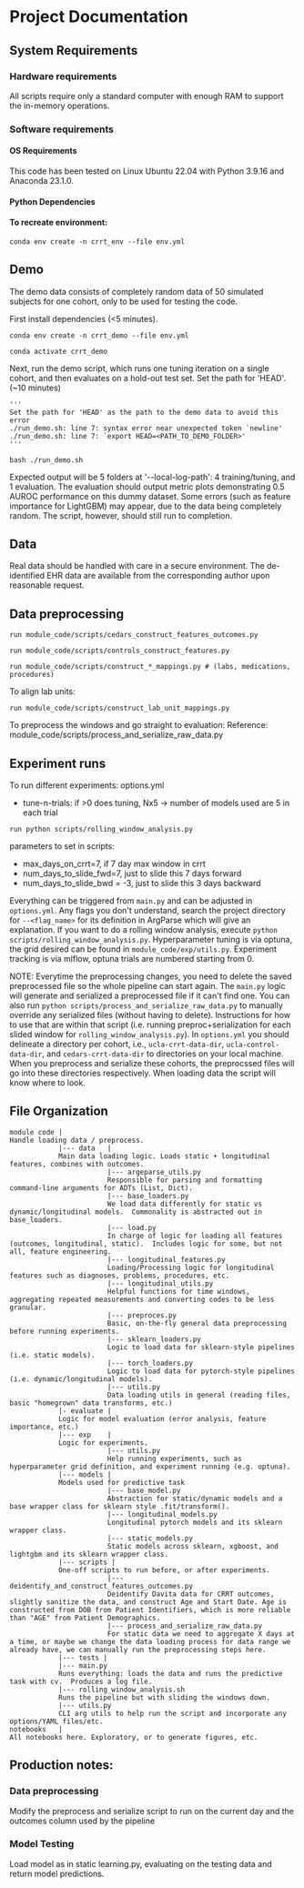 # Project Documentation

## System Requirements

### Hardware requirements
All scripts require only a standard computer with enough RAM to support the in-memory operations.

### Software requirements

#### OS Requirements
This code has been tested on Linux Ubuntu 22.04 with Python 3.9.16 and Anaconda 23.1.0.

#### Python Dependencies

####  To recreate environment:

```
conda env create -n crrt_env --file env.yml
```

## Demo

The demo data consists of completely random data of 50 simulated subjects for one cohort, only to be used for testing the code.

First install dependencies (<5 minutes).
```
conda env create -n crrt_demo --file env.yml

conda activate crrt_demo
```

Next, run the demo script, which runs one tuning iteration on a single cohort, and then evaluates on a hold-out test set. Set the path for 'HEAD'. (~10 minutes)
```
'''
Set the path for 'HEAD' as the path to the demo data to avoid this error
./run_demo.sh: line 7: syntax error near unexpected token `newline'
./run_demo.sh: line 7: `export HEAD=<PATH_TO_DEMO_FOLDER>'
'''

bash ./run_demo.sh
```

Expected output will be 5 folders at '--local-log-path': 4 training/tuning, and 1 evaluation. The evaluation should output metric plots demonstrating 0.5 AUROC performance on this dummy dataset. Some errors (such as feature importance for LightGBM) may appear, due to the data being completely random. The script, however, should still run to completion. 

## Data
Real data should be handled with care in a secure environment. The de-identified EHR data are available from the corresponding author upon reasonable request.

## Data preprocessing

```
run module_code/scripts/cedars_construct_features_outcomes.py
```

```
run module_code/scripts/controls_construct_features.py
```

```
run module_code/scripts/construct_*_mappings.py # (labs, medications, procedures)
```

To align lab units:
```
run module_code/scripts/construct_lab_unit_mappings.py
```

To preprocess the windows and go straight to evaluation:
Reference: module_code/scripts/process_and_serialize_raw_data.py

## Experiment runs

To run different experiments:
options.yml
- tune-n-trials: if >0 does tuning, Nx5 -> number of models used are 5 in each trial

```
run python scripts/rolling_window_analysis.py
```
parameters to set in scripts:
- max_days_on_crrt=7, if 7 day max window in crrt
- num_days_to_slide_fwd=7, just to slide this 7 days forward
- num_days_to_slide_bwd = -3, just to slide this 3 days backward

Everything can be triggered from `main.py` and can be adjusted in `options.yml`. 
Any flags you don't understand, search the project directory for `--<flag_name>` for its definition in ArgParse which will give an explanation.
If you want to do a rolling window analysis, execute `python scripts/rolling_window_analysis.py`.
Hyperparameter tuning is via optuna, the grid desired can be found in `module_code/exp/utils.py`.
Experiment tracking is via mlflow, optuna trials are numbered starting from 0.

NOTE: Everytime the preprocessing changes, you need to delete the saved preprocessed file so the whole pipeline can start again.
The `main.py` logic will generate and serialized a preprocessed file if it can't find one.
You can also run `python scripts/process_and_serialize_raw_data.py` to manually override any serialized files (without having to delete).
Instructions for how to use that are within that script (i.e. running preproc+serialization for each slided window for `rolling_window_analysis.py`).
In `options.yml` you should delineate  a directory per cohort, i.e., `ucla-crrt-data-dir`, `ucla-control-data-dir`, and `cedars-crrt-data-dir` to directories on your local machine.
When you preprocess and serialize these cohorts, the preprocssed files will go into these directories respectively.
When loading data the script will know where to look.

## File Organization
```
module code |
Handle loading data / preprocess.
            |--- data   |               
            Main data loading logic. Loads static + longitudinal features, combines with outcomes.
                        |--- argeparse_utils.py                
                        Responsible for parsing and formatting command-line arguments for ADTs (List, Dict).
                        |--- base_loaders.py                
                        We load data differently for static vs dynamic/longitudinal models.  Commonality is abstracted out in base_loaders.
                        |--- load.py                
                        In charge of logic for loading all features (outcomes, longitudinal, static).  Includes logic for some, but not all, feature engineering.
                        |--- longitudinal_features.py
                        Loading/Processing logic for longitudinal features such as diagnoses, problems, procedures, etc.
                        |--- longitudinal_utils.py
                        Helpful functions for time windows, aggregating repeated measurements and converting codes to be less granular.
                        |--- preproces.py
                        Basic, on-the-fly general data preprocessing before running experiments.
                        |--- sklearn_loaders.py
                        Logic to load data for sklearn-style pipelines (i.e. static models).
                        |--- torch_loaders.py
                        Logic to load data for pytorch-style pipelines (i.e. dynamic/longitudinal models).
                        |--- utils.py
                        Data loading utils in general (reading files, basic "homegrown" data transforms, etc.)
            |- evaluate |
            Logic for model evaluation (error analysis, feature importance, etc.)
            |--- exp    |
            Logic for experiments.
                        |--- utils.py
                        Help running experiments, such as hyperparameter grid definition, and experiment running (e.g. optuna).
            |--- models |
            Models used for predictive task
                        |--- base_model.py
                        Abstraction for static/dynamic models and a base wrapper class for sklearn style .fit/transform().
                        |--- longitudinal_models.py
                        Longitudinal pytorch models and its sklearn wrapper class.
                        |--- static_models.py
                        Static models across sklearn, xgboost, and lightgbm and its sklearn wrapper class.
            |--- scripts |
            One-off scripts to run before, or after experiments.
                        |--- deidentify_and_construct_features_outcomes.py
                        Deidentify Davita data for CRRT outcomes, slightly sanitize the data, and construct Age and Start Date. Age is constructed from DOB from Patient Identifiers, which is more reliable than "AGE" from Patient Demographics.
                        |--- process_and_serialize_raw_data.py
                        For static data we need to aggregate X days at a time, or maybe we change the data loading process for data range we already have, we can manually run the preprocessing steps here.
            |--- tests |
            |--- main.py
            Runs everything: loads the data and runs the predictive task with cv.  Produces a log file.
            |--- rolling_window_analysis.sh
            Runs the pipeline but with sliding the windows down.
            |--- utils.py
            CLI arg utils to help run the script and incorporate any options/YAML files/etc.
notebooks   |
All notebooks here. Exploratory, or to generate figures, etc.
```

## Production notes:

### Data preprocessing

Modify the preprocess and serialize script to run on the current day and the outcomes column used by the pipeline

### Model Testing

Load model as in static learning.py, evaluating on the testing data and return model predictions.